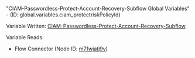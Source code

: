 "CIAM-Passwordless-Protect-Account-Recovery-Subflow Global Variables" - (ID: global.variables.ciam_protectriskPolicyId)

Variable Written:
[CIAM-Passwordless-Protect-Account-Recovery-Subflow](../index.md#Variables)

Variable Reads:
* Flow Connector (Node ID: [m71wjatj9v](../nodes/m71wjatj9v.md))
